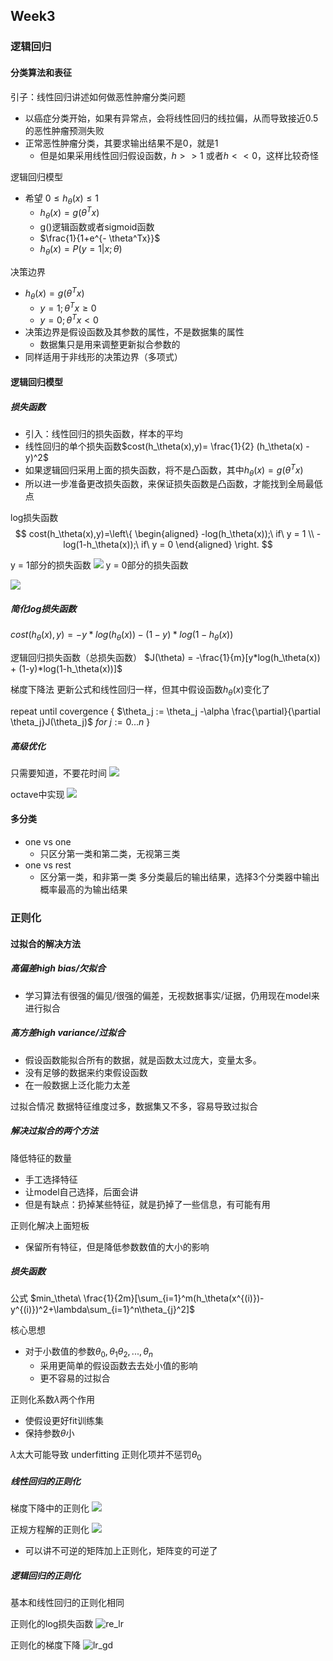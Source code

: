 ## Week3 


### 逻辑回归

#### 分类算法和表征
引子：线性回归讲述如何做恶性肿瘤分类问题
- 以癌症分类开始，如果有异常点，会将线性回归的线拉偏，从而导致接近0.5的恶性肿瘤预测失败
- 正常恶性肿瘤分类，其要求输出结果不是0，就是1
    - 但是如果采用线性回归假设函数，$h >> 1$ 或者$h << 0$，这样比较奇怪

逻辑回归模型
- 希望 $0 \leq h_{\theta}(x) \leq 1$
    - $h_{\theta}(x) = g(\theta^Tx)$
    - g()逻辑函数或者sigmoid函数
    - $\frac{1}{1+e^{- \theta^Tx}}$
    - $h_{\theta}(x) = P(y=1|x;\theta)$

决策边界
- $h_{\theta}(x) = g(\theta^Tx)$
    - $y = 1; \theta^Tx \geq 0$
    - $y = 0; \theta^Tx < 0$
- 决策边界是假设函数及其参数的属性，不是数据集的属性
    - 数据集只是用来调整更新拟合参数的
- 同样适用于非线形的决策边界（多项式）

#### 逻辑回归模型

##### 损失函数
- 引入：线性回归的损失函数，样本的平均
- 线性回归的单个损失函数$cost(h_\theta(x),y)= \frac{1}{2} (h_\theta(x) - y)^2$
- 如果逻辑回归采用上面的损失函数，将不是凸函数，其中$h_{\theta}(x) = g(\theta^Tx)$
- 所以进一步准备更改损失函数，来保证损失函数是凸函数，才能找到全局最低点

log损失函数
$$ cost(h_\theta(x),y)=\left\{
\begin{aligned}
-log(h_\theta(x));\ if\ y = 1 \\
-log(1-h_\theta(x));\ if\ y = 0
\end{aligned}
\right.
$$

y = 1部分的损失函数
![](https://user-images.githubusercontent.com/41643043/55682244-7faa1c80-5963-11e9-9459-34c480961fae.png)
y = 0部分的损失函数

![](https://user-images.githubusercontent.com/41643043/55682245-8042b300-5963-11e9-8592-d79168155c17.png)


##### 简化log损失函数
$cost(h_\theta(x),y) = -y*log(h_\theta(x)) - (1-y)*log(1-h_\theta(x))$

逻辑回归损失函数（总损失函数）
$J(\theta) = -\frac{1}{m}[y*log(h_\theta(x)) + (1-y)*log(1-h_\theta(x))]$


梯度下降法
更新公式和线性回归一样，但其中假设函数$h_\theta(x)$变化了

repeat until covergence {
    $\theta_j := \theta_j -\alpha \frac{\partial}{\partial \theta_j}J(\theta_j)$ $for\ j := 0...n$
}

##### 高级优化
只需要知道，不要花时间
![](https://user-images.githubusercontent.com/41643043/55684287-18e52d00-597c-11e9-8e39-e75f5cf2eef8.png)

octave中实现
![](https://user-images.githubusercontent.com/41643043/55684311-547ff700-597c-11e9-9507-b9b5a2aa7c42.png)



#### 多分类
- one vs one
    - 只区分第一类和第二类，无视第三类
- one vs rest
    - 区分第一类，和非第一类
多分类最后的输出结果，选择3个分类器中输出概率最高的为输出结果


### 正则化

#### 过拟合的解决方法

##### 高偏差high bias/欠拟合
- 学习算法有很强的偏见/很强的偏差，无视数据事实/证据，仍用现在model来进行拟合

##### 高方差high variance/过拟合
- 假设函数能拟合所有的数据，就是函数太过庞大，变量太多。
- 没有足够的数据来约束假设函数
- 在一般数据上泛化能力太差

过拟合情况
数据特征维度过多，数据集又不多，容易导致过拟合

##### 解决过拟合的两个方法
降低特征的数量
- 手工选择特征
- 让model自己选择，后面会讲
- 但是有缺点：扔掉某些特征，就是扔掉了一些信息，有可能有用

正则化解决上面短板
- 保留所有特征，但是降低参数数值的大小的影响

##### 损失函数

公式 $min_\theta\ \frac{1}{2m}[\sum_{i=1}^m(h_\theta(x^{(i)})-y^{(i)})^2+\lambda\sum_{i=1}^n\theta_{j}^2]$

核心思想
- 对于小数值的参数$\theta_0,\theta_1\theta_2,...,\theta_n$
    - 采用更简单的假设函数去去处小值的影响
    - 更不容易的过拟合

正则化系数$\lambda$两个作用
- 使假设更好fit训练集
- 保持参数$\theta$小

$\lambda$太大可能导致 underfitting
正则化项并不惩罚$\theta_0$

##### 线性回归的正则化

梯度下降中的正则化
![](https://user-images.githubusercontent.com/41643043/55685500-9e230e80-5989-11e9-83e2-2dbd08424402.png)


正规方程解的正则化
![](https://user-images.githubusercontent.com/41643043/55685501-9e230e80-5989-11e9-8417-8f4ea1518286.png)
- 可以讲不可逆的矩阵加上正则化，矩阵变的可逆了


##### 逻辑回归的正则化
基本和线性回归的正则化相同

正则化的log损失函数
![re_lr](https://user-images.githubusercontent.com/41643043/55692855-3814a680-59de-11e9-9213-db917a38f949.png)

正则化的梯度下降
![lr_gd](https://user-images.githubusercontent.com/41643043/55692854-3814a680-59de-11e9-9f4b-1aa0e2ec9b65.png)


